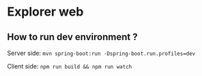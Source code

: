# Explorer web

## How to run dev environment ?

Server side:
`mvn spring-boot:run -Dspring-boot.run.profiles=dev`

Client side:
`npm run build && npm run watch`
